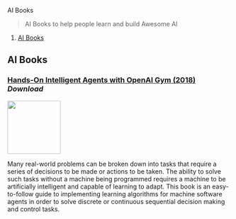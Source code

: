 AI Books

> AI Books to help people learn and build Awesome AI

1. [AI Books](#ai-books)


**AI Books**
---

### [Hands-On Intelligent Agents with OpenAI Gym (2018)](https://drive.google.com/file/d/1s9dJjnKuZJGdJ2svLT5xUDGqFHYp7-Jl/view) *Download*

<img src="https://www.packtpub.com/sites/default/files/B09513.png" width="120px"/>

Many real-world problems can be broken down into tasks that require a series of decisions to be made or actions to be taken. The ability to solve such tasks without a machine being programmed requires a machine to be artificially intelligent and capable of learning to adapt. This book is an easy-to-follow guide to implementing learning algorithms for machine software agents in order to solve discrete or continuous sequential decision making and control tasks.
